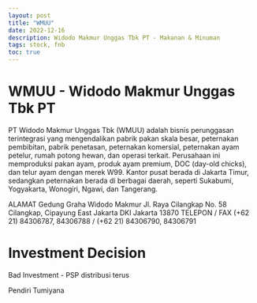 ```yaml
---
layout: post
title: "WMUU"
date: 2022-12-16
description: Widodo Makmur Unggas Tbk PT - Makanan & Minuman
tags: stock, fnb
toc: true
---
```


# WMUU - Widodo Makmur Unggas Tbk PT

PT Widodo Makmur Unggas Tbk (WMUU) adalah bisnis perunggasan terintegrasi yang mengendalikan pabrik pakan skala besar, peternakan pembibitan, pabrik penetasan, peternakan komersial, peternakan ayam petelur, rumah potong hewan, dan operasi terkait. Perusahaan ini memproduksi pakan ayam, produk ayam premium, DOC (day-old chicks), dan telur ayam dengan merek W99. Kantor pusat berada di Jakarta Timur, sedangkan peternakan berada di berbagai daerah, seperti Sukabumi, Yogyakarta, Wonogiri, Ngawi, dan Tangerang.

ALAMAT
Gedung Graha Widodo Makmur
Jl. Raya Cilangkap No. 58 Cilangkap, Cipayung
East Jakarta
DKI Jakarta
13870
TELEPON / FAX
(+62 21) 84306787, 84306788 / (+62 21) 84306790, 84306791


# Investment Decision
Bad Investment - PSP distribusi terus

Pendiri Tumiyana